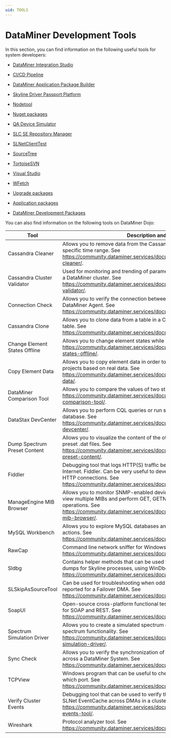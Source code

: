 ```yaml
---
uid: TOOLS
---
```


# DataMiner Development Tools

In this section, you can find information on the following useful tools for system developers:

- [DataMiner Integration Studio](xref:DIS)

- [CI/CD Pipeline](xref:TOOProtocolDevelopmentWithCICD)

- [DataMiner Application Package Builder](xref:TOODataMinerPackageBuilder)

- [Skyline Driver Passport Platform](xref:TOODriverPassportPlatform)

- [Nodetool](xref:TOONodetool)

- [Nuget packages](xref:TOONuGet)

- [QA Device Simulator](xref:TOOQASNMPSimulator)

- [SLC SE Repository Manager](xref:TOOSLCSERepositoryManager)

- [SLNetClientTest](xref:TOOSLNetClientTest)

- [SourceTree](xref:TOOSourceTree)

- [TortoiseSVN](xref:TOOTortoiseSVN)

- [Visual Studio](xref:TOOVisualStudio)

- [WFetch](xref:TOOWFetch)

- [Upgrade packages](xref:TOOUpgradePackageContent)

- [Application packages](xref:TOOApplicationPackages)

- [DataMiner Development Packages](xref:TOODataMinerDevPackages)

You can also find information on the following tools on DataMiner Dojo:

| Tool | Description and link |
|--|--|
| Cassandra Cleaner | Allows you to remove data from the Cassandra *timetrace* table for a specific time range. See <https://community.dataminer.services/documentation/cassandra-cleaner/>. |
| Cassandra Cluster Validator | Used for monitoring and trending of parameters of the Cassandra nodes in a DataMiner cluster. See <https://community.dataminer.services/documentation/cassandra-cluster-validator/>. |
| Connection Check | Allows you to verify the connection between a client or server and a DataMiner Agent. See <https://community.dataminer.services/documentation/connection-check/>. |
| Cassandra Clone | Allows you to clone data from a table in a Cassandra database to another table. See <https://community.dataminer.services/documentation/cassandra-clone/>. |
| Change Element States Offline | Allows you to change element states while a DMA is not running. See <https://community.dataminer.services/documentation/change-element-states-offline/>. |
| Copy Element Data | Allows you to copy element data in order to simulate problems and build projects based on real data. See <https://community.dataminer.services/documentation/copy-element-data/>. |
| DataMiner Comparison Tool | Allows you to compare the values of two string parameters. See <https://community.dataminer.services/documentation/dataminer-comparison-tool/>. |
| DataStax DevCenter | Allows you to perform CQL queries or run scripts on a Cassandra database. See <https://community.dataminer.services/documentation/datastax-devcenter/>. |
| Dump Spectrum Preset Content | Allows you to visualize the content of the otherwise binary spectrum preset .dat files. See <https://community.dataminer.services/documentation/dump-spectrum-preset-content/>. |
| Fiddler | Debugging tool that logs HTTP(S) traffic between a computer and the Internet. Fiddler. Can be very useful to develop protocols that implement HTTP connections. See <https://community.dataminer.services/documentation/fiddler/>. |
| ManageEngine MIB Browser | Allows you to monitor SNMP-enabled devices/servers. You can load and view multiple MIBs and perform GET, GETNEXT and SET SNMP operations. See <https://community.dataminer.services/documentation/manageengine-mib-browser/>. |
| MySQL Workbench | Allows you to explore MySQL databases and perform administrative actions. See <https://community.dataminer.services/documentation/mysql-workbench/>. |
| RawCap | Command line network sniffer for Windows that uses raw sockets. See <https://community.dataminer.services/documentation/rawcap/>. |
| Sldbg | Contains helper methods that can be used while inspecting memory dumps for Skyline processes, using WinDbg or custom applications. See <https://community.dataminer.services/documentation/sldbg/>. |
| SLSkipAsSourceTool | Can be used for troubleshooting when odd communication behavior is reported for a Failover DMA. See <https://community.dataminer.services/documentation/slskipassourcetool/>. |
| SoapUI | Open-source cross-platform functional testing solution that can be used for SOAP and REST. See <https://community.dataminer.services/documentation/soapui/>. |
| Spectrum Simulation Driver | Allows you to create a simulated spectrum element, for example to test spectrum functionality. See <https://community.dataminer.services/documentation/spectrum-simulation-driver/>. |
| Sync Check | Allows you to verify the synchronization of element and service files across a DataMiner System. See <https://community.dataminer.services/documentation/sync-check/>. |
| TCPView | Windows program that can be useful to check which process is using which port. See <https://community.dataminer.services/documentation/tcpview/>. |
| Verify Cluster Events | Debugging tool that can be used to verify the state of the in-memory SLNet EventCache across DMAs in a cluster. See <https://community.dataminer.services/documentation/verify-cluster-events-tool/>. |
| Wireshark | Protocol analyzer tool. See <https://community.dataminer.services/documentation/wireshark/>. |

